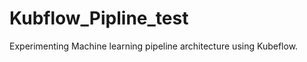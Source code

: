 # Kubflow_Pipline_test
Experimenting Machine learning pipeline architecture using Kubeflow.

<!-- Name | Description
-----|------------
Data | 
Tools|
Files| -->
